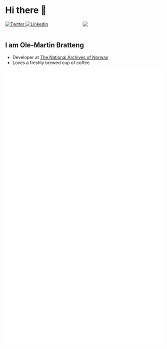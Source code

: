 # Hi there 👋

<div align="left">
  <a href="https://twitter.com/omBratteng">
    <img
      src="https://img.shields.io/twitter/follow/omBratteng?label=Twitter&logo=twitter&style=flat-square&color=1da1f2&logoColor=ffffff"
      alt="Twitter"
    />
  </a>
  <a href="https://github.com/omBratteng">
    <img
      src="https://img.shields.io/static/v1?logo=linkedin&style=flat-square&color=0072b1&label=LinkedIn&message=%E2%98%86"
      alt="LinkedIn"
    />
  </a>

  <a href="https://api.daily.dev/get?r=omBratteng" target="_blank">
    <img
      width="256"
      align="right"
      src="https://raw.githubusercontent.com/omBratteng/action-devcard/devcard/devcard.svg"
    />
  </a>
</div>

<br />

## I am Ole-Martin Bratteng

- Developer at [The National Archives of Norway](https://www.arkivverket.no/en)
- Loves a freshly brewed cup of coffee

![Metrics](https://raw.githubusercontent.com/omBratteng/omBratteng/github-metrics/github-metrics.svg)
